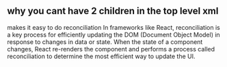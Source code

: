 ## why you cant have 2 children in the top level xml
makes it easy to do reconciliation 
In frameworks like React, reconciliation is a key process for efficiently updating the DOM (Document Object Model) in response to changes in data or state. When the state of a component changes, React re-renders the component and performs a process called reconciliation to determine the most efficient way to update the UI.